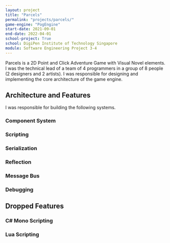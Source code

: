 ```yaml
---
layout: project
title: "Parcels"
permalink: "projects/parcels/"
game-engine: "PogEngine"
start-date: 2021-09-01
end-date: 2022-04-01
school-project: True
school: DigiPen Institute of Technology Singapore
module: Software Engineering Project 3-4
---
```


Parcels is a 2D Point and Click Adventure Game with Visual Novel elements.
I was the technical lead of a team of 4 programmers in a group of 8 people (2 designers and 2 artists).
I was responsible for designing and implementing the core architecture of the game engine.

## Architecture and Features
I was responsible for building the following systems.

### Component System
### Scripting
### Serialization
### Reflection
### Message Bus
### Debugging

## Dropped Features
### C# Mono Scripting
### Lua Scripting
